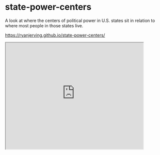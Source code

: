 # state-power-centers
A look at where the centers of political power in U.S. states sit in relation to where most people in those states live.

https://ryanjerving.github.io/state-power-centers/

<iframe src="https://ryanjerving.github.io/leaflet-map-State-Capitols/" width="90%" height=350></iframe>

